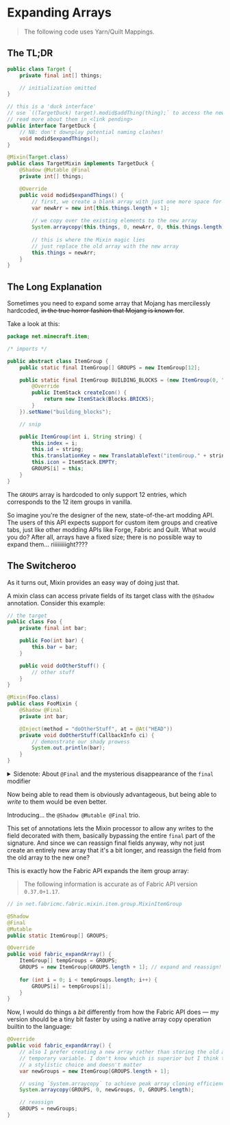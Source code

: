 # Expanding Arrays
> The following code uses Yarn/Quilt Mappings.

## The TL;DR
```java
public class Target {
    private final int[] things;

    // initialization omitted
}

// this is a 'duck interface'
// use `((TargetDuck) target).modid$addThing(thing);` to access the new method
// read more about them in <link pending>
public interface TargetDuck {
    // NB: don't downplay potential naming clashes!
    void modid$expandThings();
}

@Mixin(Target.class)
public class TargetMixin implements TargetDuck {
    @Shadow @Mutable @Final
    private int[] things;

    @Override
    public void modid$expandThings() {
        // first, we create a blank array with just one more space for the new element
        var newArr = new int[this.things.length + 1];
        
        // we copy over the existing elements to the new array
        System.arraycopy(this.things, 0, newArr, 0, this.things.length)
        
        // this is where the Mixin magic lies
        // just replace the old array with the new array
        this.things = newArr;
    }
}
```

## The Long Explanation

Sometimes you need to expand some array that Mojang has mercilessly hardcoded, ~~in the true horror fashion that Mojang is known for~~.

Take a look at this:

```java
package net.minecraft.item;

/* imports */

public abstract class ItemGroup {
	public static final ItemGroup[] GROUPS = new ItemGroup[12];

    public static final ItemGroup BUILDING_BLOCKS = (new ItemGroup(0, "buildingBlocks") {
        @Override
        public ItemStack createIcon() {
            return new ItemStack(Blocks.BRICKS);
        }
	}).setName("building_blocks");

    // snip

    public ItemGroup(int i, String string) {
		this.index = i;
		this.id = string;
		this.translationKey = new TranslatableText("itemGroup." + string);
		this.icon = ItemStack.EMPTY;
		GROUPS[i] = this;
	}
}
```

The `GROUPS` array is hardcoded to only support 12 entries, which corresponds to the 12 item groups in vanilla.

So imagine you're the designer of the new, state-of-the-art modding API. The users of this API expects support for custom item groups and creative tabs, just like other modding APIs like Forge, Fabric and Quilt. What would you do? After all, arrays have a fixed size; there is no possible way to expand them... riiiiiiiiight????

## The Switcheroo
As it turns out, Mixin provides an easy way of doing just that.

A mixin class can access private fields of its target class with the `@Shadow` annotation. Consider this example:

```java
// the target
public class Foo {
    private final int bar;

    public Foo(int bar) {
        this.bar = bar;
    }

    public void doOtherStuff() {
        // other stuff
    }
}

@Mixin(Foo.class)
public class FooMixin {
    @Shadow @Final
    private int bar;

    @Inject(method = "doOtherStuff", at = @At("HEAD"))
    private void doOtherStuff(CallbackInfo ci) {
        // demonstrate our shady prowess
        System.out.println(bar);
    }
}
```

<details>
    <summary> 
    Sidenote: About <code>@Final</code> and the mysterious disappearance of the <code>final</code> modifier
    </summary>

    `@Final` is a hint for the Mixin processor to keep an eye out on any accidental writes to the field within the mixin, like `final`.
    
    The reason *why* we should't use `final` here is that the Java compiler insists that it needs to be instantiated in the constructor, since `final` fields must have one value and stay that way throughout the lifetime of the object.

    But alas, the Java compiler doesn't know any better — in our case, since the field is already initialized, there's no point in assigning a value to it again. Therefore the Mixin team introduced `@Final` to spare some of our (and the Java compiler's) brain cells. God bless them.
</details>

Now being able to read them is obviously advantageous, but being able to *write* to them would be even better.

Introducing... the `@Shadow @Mutable @Final` trio.

This set of annotations lets the Mixin processor to allow any writes to the field decorated with them, basically bypassing the entire `final` part of the signature. And since we can reassign final fields anyway, why not just create an entirely new array that it's a bit longer, and reassign the field from the old array to the new one?

This is exactly how the Fabric API expands the item group array:

> The following information is accurate as of Fabric API version `0.37.0+1.17`.
```java
// in net.fabricmc.fabric.mixin.item.group.MixinItemGroup

@Shadow
@Final
@Mutable
public static ItemGroup[] GROUPS;

@Override
public void fabric_expandArray() {
    ItemGroup[] tempGroups = GROUPS;
    GROUPS = new ItemGroup[GROUPS.length + 1]; // expand and reassign!
    
    for (int i = 0; i < tempGroups.length; i++) {
        GROUPS[i] = tempGroups[i];
    }
}
```

Now, I would do things a *bit* differently from how the Fabric API does — my version should be a tiny bit faster by using a native array copy operation builtin to the language:
```java
@Override
public void fabric_expandArray() {
    // also I prefer creating a new array rather than storing the old array as a
    // temporary variable. I don't know which is superior but I think this is mainly
    // a stylistic choice and doesn't matter
    var newGroups = new ItemGroup[GROUPS.length + 1];

    // using `System.arraycopy` to achieve peak array cloning efficiency
    System.arraycopy(GROUPS, 0, newGroups, 0, GROUPS.length);

    // reassign
    GROUPS = newGroups;
}
```

